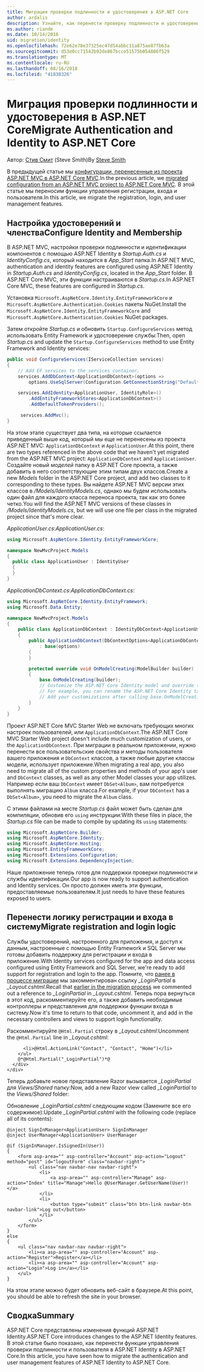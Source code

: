 ```yaml
---
title: Миграция проверки подлинности и удостоверения в ASP.NET Core
author: ardalis
description: Узнайте, как перенести проверку подлинности и удостоверение из проекта ASP.NET MVC в проекте ASP.NET Core MVC.
ms.author: riande
ms.date: 10/14/2016
uid: migration/identity
ms.openlocfilehash: 72e62e78e37325ec47d54abbc11a875ae87fb63a
ms.sourcegitcommit: d53e0cc71542b92de867bcce51575b054886f529
ms.translationtype: MT
ms.contentlocale: ru-RU
ms.lasthandoff: 08/16/2018
ms.locfileid: "41838326"
---
```

# <a name="migrate-authentication-and-identity-to-aspnet-core"></a><span data-ttu-id="49174-103">Миграция проверки подлинности и удостоверения в ASP.NET Core</span><span class="sxs-lookup"><span data-stu-id="49174-103">Migrate Authentication and Identity to ASP.NET Core</span></span>

<span data-ttu-id="49174-104">Автор: [Стив Смит](https://ardalis.com/) (Steve Smith)</span><span class="sxs-lookup"><span data-stu-id="49174-104">By [Steve Smith](https://ardalis.com/)</span></span>

<span data-ttu-id="49174-105">В предыдущей статье мы [конфигурации, перенесенные из проекта ASP.NET MVC в ASP.NET Core MVC](xref:migration/configuration).</span><span class="sxs-lookup"><span data-stu-id="49174-105">In the previous article, we [migrated configuration from an ASP.NET MVC project to ASP.NET Core MVC](xref:migration/configuration).</span></span> <span data-ttu-id="49174-106">В этой статье мы переносим функции управления регистрации, входа и пользователя.</span><span class="sxs-lookup"><span data-stu-id="49174-106">In this article, we migrate the registration, login, and user management features.</span></span>

## <a name="configure-identity-and-membership"></a><span data-ttu-id="49174-107">Настройка удостоверений и членства</span><span class="sxs-lookup"><span data-stu-id="49174-107">Configure Identity and Membership</span></span>

<span data-ttu-id="49174-108">В ASP.NET MVC, настройки проверки подлинности и идентификации компонентов с помощью ASP.NET Identity в *Startup.Auth.cs* и *IdentityConfig.cs*, который находится в *App_Start* папка.</span><span class="sxs-lookup"><span data-stu-id="49174-108">In ASP.NET MVC, authentication and identity features are configured using ASP.NET Identity in *Startup.Auth.cs* and *IdentityConfig.cs*, located in the *App_Start* folder.</span></span> <span data-ttu-id="49174-109">В ASP.NET Core MVC, эти функции настраиваются в *Startup.cs*.</span><span class="sxs-lookup"><span data-stu-id="49174-109">In ASP.NET Core MVC, these features are configured in *Startup.cs*.</span></span>

<span data-ttu-id="49174-110">Установка `Microsoft.AspNetCore.Identity.EntityFrameworkCore` и `Microsoft.AspNetCore.Authentication.Cookies` пакеты NuGet.</span><span class="sxs-lookup"><span data-stu-id="49174-110">Install the `Microsoft.AspNetCore.Identity.EntityFrameworkCore` and `Microsoft.AspNetCore.Authentication.Cookies` NuGet packages.</span></span>

<span data-ttu-id="49174-111">Затем откройте *Startup.cs* и обновить `Startup.ConfigureServices` метод использовать Entity Framework и удостоверение службы:</span><span class="sxs-lookup"><span data-stu-id="49174-111">Then, open *Startup.cs* and update the `Startup.ConfigureServices` method to use Entity Framework and Identity services:</span></span>

```csharp
public void ConfigureServices(IServiceCollection services)
{
    // Add EF services to the services container.
    services.AddDbContext<ApplicationDbContext>(options =>
        options.UseSqlServer(Configuration.GetConnectionString("DefaultConnection")));

    services.AddIdentity<ApplicationUser, IdentityRole>()
        .AddEntityFrameworkStores<ApplicationDbContext>()
        .AddDefaultTokenProviders();

     services.AddMvc();
}
```

<span data-ttu-id="49174-112">На этом этапе существует два типа, на которые ссылается приведенный выше код, который мы еще не перенесены из проекта ASP.NET MVC: `ApplicationDbContext` и `ApplicationUser`.</span><span class="sxs-lookup"><span data-stu-id="49174-112">At this point, there are two types referenced in the above code that we haven't yet migrated from the ASP.NET MVC project: `ApplicationDbContext` and `ApplicationUser`.</span></span> <span data-ttu-id="49174-113">Создайте новый *моделей* папку в ASP.NET Core проекта, а также добавить в него соответствующие этим типам двух классов.</span><span class="sxs-lookup"><span data-stu-id="49174-113">Create a new *Models* folder in the ASP.NET Core project, and add two classes to it corresponding to these types.</span></span> <span data-ttu-id="49174-114">Вы найдете ASP.NET MVC версии этих классов в */Models/IdentityModels.cs*, однако мы будем использовать один файл для каждого класса переноса проекта, так как это более четко.</span><span class="sxs-lookup"><span data-stu-id="49174-114">You will find the ASP.NET MVC versions of these classes in */Models/IdentityModels.cs*, but we will use one file per class in the migrated project since that's more clear.</span></span>

<span data-ttu-id="49174-115">*ApplicationUser.cs*:</span><span class="sxs-lookup"><span data-stu-id="49174-115">*ApplicationUser.cs*:</span></span>

```csharp
using Microsoft.AspNetCore.Identity.EntityFrameworkCore;

namespace NewMvcProject.Models
{
  public class ApplicationUser : IdentityUser
  {
  }
}
```

<span data-ttu-id="49174-116">*ApplicationDbContext.cs*:</span><span class="sxs-lookup"><span data-stu-id="49174-116">*ApplicationDbContext.cs*:</span></span>

```csharp
using Microsoft.AspNetCore.Identity.EntityFramework;
using Microsoft.Data.Entity;

namespace NewMvcProject.Models
{
    public class ApplicationDbContext : IdentityDbContext<ApplicationUser>
    {
        public ApplicationDbContext(DbContextOptions<ApplicationDbContext> options)
            : base(options)
        {
        }

        protected override void OnModelCreating(ModelBuilder builder)
        {
            base.OnModelCreating(builder);
            // Customize the ASP.NET Core Identity model and override the defaults if needed.
            // For example, you can rename the ASP.NET Core Identity table names and more.
            // Add your customizations after calling base.OnModelCreating(builder);
        }
    }
}
```

<span data-ttu-id="49174-117">Проект ASP.NET Core MVC Starter Web не включать требующих многих настроек пользователей, или `ApplicationDbContext`.</span><span class="sxs-lookup"><span data-stu-id="49174-117">The ASP.NET Core MVC Starter Web project doesn't include much customization of users, or the `ApplicationDbContext`.</span></span> <span data-ttu-id="49174-118">При миграции в реальном приложении, нужно перенести все пользовательские свойства и методы пользователя вашего приложения и `DbContext` классов, а также любые другие классы модели, использует приложение.</span><span class="sxs-lookup"><span data-stu-id="49174-118">When migrating a real app, you also need to migrate all of the custom properties and methods of your app's user and `DbContext` classes, as well as any other Model classes your app utilizes.</span></span> <span data-ttu-id="49174-119">Например если ваш `DbContext` имеет `DbSet<Album>`, вам потребуется выполнять миграцию `Album` класса.</span><span class="sxs-lookup"><span data-stu-id="49174-119">For example, if your `DbContext` has a `DbSet<Album>`, you need to migrate the `Album` class.</span></span>

<span data-ttu-id="49174-120">С этими файлами на месте *Startup.cs* файл может быть сделан для компиляции, обновив его `using` инструкции:</span><span class="sxs-lookup"><span data-stu-id="49174-120">With these files in place, the *Startup.cs* file can be made to compile by updating its `using` statements:</span></span>

```csharp
using Microsoft.AspNetCore.Builder;
using Microsoft.AspNetCore.Identity;
using Microsoft.AspNetCore.Hosting;
using Microsoft.EntityFrameworkCore;
using Microsoft.Extensions.Configuration;
using Microsoft.Extensions.DependencyInjection;
```

<span data-ttu-id="49174-121">Наше приложение теперь готов для поддержки проверки подлинности и службы идентификации.</span><span class="sxs-lookup"><span data-stu-id="49174-121">Our app is now ready to support authentication and Identity services.</span></span> <span data-ttu-id="49174-122">Он просто должен иметь эти функции, предоставляемые пользователям.</span><span class="sxs-lookup"><span data-stu-id="49174-122">It just needs to have these features exposed to users.</span></span>

## <a name="migrate-registration-and-login-logic"></a><span data-ttu-id="49174-123">Перенести логику регистрации и входа в систему</span><span class="sxs-lookup"><span data-stu-id="49174-123">Migrate registration and login logic</span></span>

<span data-ttu-id="49174-124">Службы удостоверений, настроенного для приложения, и доступ к данным, настроенные с помощью Entity Framework и SQL Server мы готовы добавить поддержку для регистрации и входа в приложение.</span><span class="sxs-lookup"><span data-stu-id="49174-124">With Identity services configured for the app and data access configured using Entity Framework and SQL Server, we're ready to add support for registration and login to the app.</span></span> <span data-ttu-id="49174-125">Помните, что [ранее в процессе миграции](xref:migration/mvc#migrate-the-layout-file) мы закомментирован ссылку *_LoginPartial* в *_Layout.cshtml*.</span><span class="sxs-lookup"><span data-stu-id="49174-125">Recall that [earlier in the migration process](xref:migration/mvc#migrate-the-layout-file) we commented out a reference to *_LoginPartial* in *_Layout.cshtml*.</span></span> <span data-ttu-id="49174-126">Теперь пора вернуться в этот код, раскомментируйте его, а также добавить необходимые контроллеры и представления для поддержки функции входа в систему.</span><span class="sxs-lookup"><span data-stu-id="49174-126">Now it's time to return to that code, uncomment it, and add in the necessary controllers and views to support login functionality.</span></span>

<span data-ttu-id="49174-127">Раскомментируйте `@Html.Partial` строку в *_Layout.cshtml*:</span><span class="sxs-lookup"><span data-stu-id="49174-127">Uncomment the `@Html.Partial` line in *_Layout.cshtml*:</span></span>

```cshtml
      <li>@Html.ActionLink("Contact", "Contact", "Home")</li>
    </ul>
    @*@Html.Partial("_LoginPartial")*@
  </div>
</div>
```

<span data-ttu-id="49174-128">Теперь добавьте новое представление Razor вызывается *_LoginPartial* для *Views/Shared* папку:</span><span class="sxs-lookup"><span data-stu-id="49174-128">Now, add a new Razor view called *_LoginPartial* to the *Views/Shared* folder:</span></span>

<span data-ttu-id="49174-129">Обновление *_LoginPartial.cshtml* следующим кодом (Замените все его содержимое):</span><span class="sxs-lookup"><span data-stu-id="49174-129">Update *_LoginPartial.cshtml* with the following code (replace all of its contents):</span></span>

```cshtml
@inject SignInManager<ApplicationUser> SignInManager
@inject UserManager<ApplicationUser> UserManager

@if (SignInManager.IsSignedIn(User))
{
    <form asp-area="" asp-controller="Account" asp-action="Logout" method="post" id="logoutForm" class="navbar-right">
        <ul class="nav navbar-nav navbar-right">
            <li>
                <a asp-area="" asp-controller="Manage" asp-action="Index" title="Manage">Hello @UserManager.GetUserName(User)!</a>
            </li>
            <li>
                <button type="submit" class="btn btn-link navbar-btn navbar-link">Log out</button>
            </li>
        </ul>
    </form>
}
else
{
    <ul class="nav navbar-nav navbar-right">
        <li><a asp-area="" asp-controller="Account" asp-action="Register">Register</a></li>
        <li><a asp-area="" asp-controller="Account" asp-action="Login">Log in</a></li>
    </ul>
}
```

<span data-ttu-id="49174-130">На этом этапе можно будет обновить веб-сайт в браузере.</span><span class="sxs-lookup"><span data-stu-id="49174-130">At this point, you should be able to refresh the site in your browser.</span></span>

## <a name="summary"></a><span data-ttu-id="49174-131">Сводка</span><span class="sxs-lookup"><span data-stu-id="49174-131">Summary</span></span>

<span data-ttu-id="49174-132">ASP.NET Core представлены изменения функций ASP.NET Identity.</span><span class="sxs-lookup"><span data-stu-id="49174-132">ASP.NET Core introduces changes to the ASP.NET Identity features.</span></span> <span data-ttu-id="49174-133">В этой статье было показано, как перенести функции управления проверки подлинности и пользователя в ASP.NET Identity в ASP.NET Core.</span><span class="sxs-lookup"><span data-stu-id="49174-133">In this article, you have seen how to migrate the authentication and user management features of ASP.NET Identity to ASP.NET Core.</span></span>
